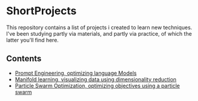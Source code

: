 # ShortProjects

This repository contains a list of projects i created to learn new techniques. I've been studying partly via materials, and partly via practice, of which the latter you'll find here.

## Contents

- [Prompt Engineering, optimizing language Models](https://github.com/MichaelVerdegaal/PromptEngineering)
- [Manifold learning, visualizing data using dimensionality reduction](https://github.com/MichaelVerdegaal/DimensionVisualization)
- [Particle Swarm Optimization, optimizing objectives using a particle swarm](https://github.com/MichaelVerdegaal/ParticleSwarmOptimization)
